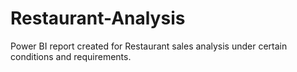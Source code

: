 # Restaurant-Analysis
Power BI report created for Restaurant sales analysis under certain conditions and requirements.

